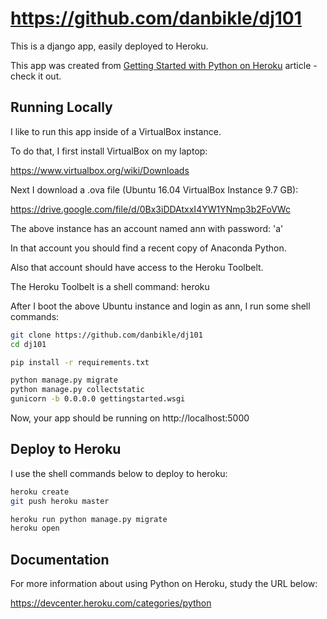 # https://github.com/danbikle/dj101

This is a django app, easily deployed to Heroku.

This app was created from [Getting Started with Python on Heroku](https://devcenter.heroku.com/articles/getting-started-with-python) article - check it out.

## Running Locally

I like to run this app inside of a VirtualBox instance.

To do that, I first install VirtualBox on my laptop:

https://www.virtualbox.org/wiki/Downloads

Next I download a .ova file (Ubuntu 16.04 VirtualBox Instance 9.7 GB):

https://drive.google.com/file/d/0Bx3iDDAtxxI4YW1YNmp3b2FoVWc

The above instance has an account named ann with password: 'a'

In that account you should find a recent copy of Anaconda Python.

Also that account should have access to the Heroku Toolbelt.

The Heroku Toolbelt is a shell command: heroku

After I boot the above Ubuntu instance and login as ann, I run some shell commands:

```sh
git clone https://github.com/danbikle/dj101
cd dj101

pip install -r requirements.txt

python manage.py migrate
python manage.py collectstatic
gunicorn -b 0.0.0.0 gettingstarted.wsgi
```

Now, your app should be running on http://localhost:5000

## Deploy to Heroku

I use the shell commands below to deploy to heroku:

```sh
heroku create
git push heroku master

heroku run python manage.py migrate
heroku open
```

## Documentation

For more information about using Python on Heroku, study the URL below:

https://devcenter.heroku.com/categories/python
